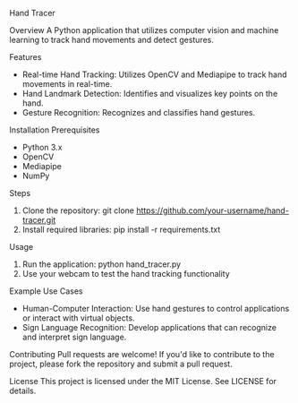 Hand Tracer

Overview
A Python application that utilizes computer vision and machine learning to track hand movements and detect gestures.

Features
- Real-time Hand Tracking: Utilizes OpenCV and Mediapipe to track hand movements in real-time.
- Hand Landmark Detection: Identifies and visualizes key points on the hand.
- Gesture Recognition: Recognizes and classifies hand gestures.

Installation
Prerequisites
- Python 3.x
- OpenCV
- Mediapipe
- NumPy

Steps
1. Clone the repository: git clone https://github.com/your-username/hand-tracer.git
2. Install required libraries: pip install -r requirements.txt

Usage
1. Run the application: python hand_tracer.py
2. Use your webcam to test the hand tracking functionality

Example Use Cases
- Human-Computer Interaction: Use hand gestures to control applications or interact with virtual objects.
- Sign Language Recognition: Develop applications that can recognize and interpret sign language.

Contributing
Pull requests are welcome! If you'd like to contribute to the project, please fork the repository and submit a pull request.

License
This project is licensed under the MIT License. See LICENSE for details.
